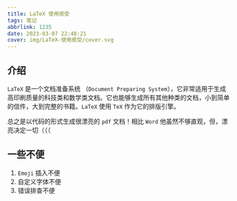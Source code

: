```yaml
---
title: LaTeX 使用感受
tags: 笔记
abbrlink: 1235
date: 2023-03-07 22:48:21
cover: img/LaTeX-使用感受/cover.svg
---
```


## 介绍

`LaTeX` 是一个文档准备系统 （`Document Preparing System`），它非常适用于生成高印刷质量的科技类和数学类文档。它也能够生成所有其他种类的文档，小到简单的信件，大到完整的书籍。`LaTeX` 使用 `TeX` 作为它的排版引擎。

总之是以代码的形式生成很漂亮的 `pdf` 文档！相比 `Word` 他虽然不够直观，但，漂亮决定一切（（（

## 一些不便

1. `Emoji` 插入不便
2. 自定义字体不便
3. 错误排查不便
